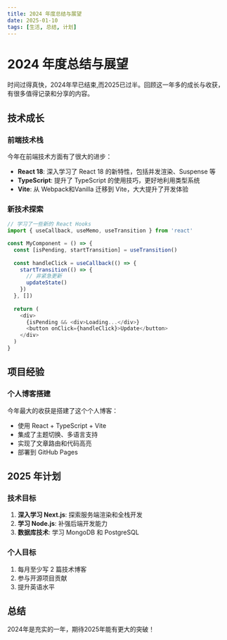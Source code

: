 ```yaml
---
title: 2024 年度总结与展望
date: 2025-01-10
tags: [生活, 总结, 计划]
---
```


# 2024 年度总结与展望

时间过得真快，2024年早已结束,而2025已过半。回顾这一年多的成长与收获，有很多值得记录和分享的内容。

## 技术成长

### 前端技术栈

今年在前端技术方面有了很大的进步：

- **React 18**: 深入学习了 React 18 的新特性，包括并发渲染、Suspense 等
- **TypeScript**: 提升了 TypeScript 的使用技巧，更好地利用类型系统
- **Vite**: 从 Webpack和Vanilla 迁移到 Vite，大大提升了开发体验

### 新技术探索

```typescript
// 学习了一些新的 React Hooks
import { useCallback, useMemo, useTransition } from 'react'

const MyComponent = () => {
  const [isPending, startTransition] = useTransition()
  
  const handleClick = useCallback(() => {
    startTransition(() => {
      // 非紧急更新
      updateState()
    })
  }, [])
  
  return (
    <div>
      {isPending && <div>Loading...</div>}
      <button onClick={handleClick}>Update</button>
    </div>
  )
}
```

## 项目经验

### 个人博客搭建

今年最大的收获是搭建了这个个人博客：

- 使用 React + TypeScript + Vite
- 集成了主题切换、多语言支持
- 实现了文章路由和代码高亮
- 部署到 GitHub Pages

## 2025 年计划

### 技术目标

1. **深入学习 Next.js**: 探索服务端渲染和全栈开发
2. **学习 Node.js**: 补强后端开发能力
3. **数据库技术**: 学习 MongoDB 和 PostgreSQL

### 个人目标

1. 每月至少写 2 篇技术博客
2. 参与开源项目贡献
3. 提升英语水平

## 总结

2024年是充实的一年，期待2025年能有更大的突破！